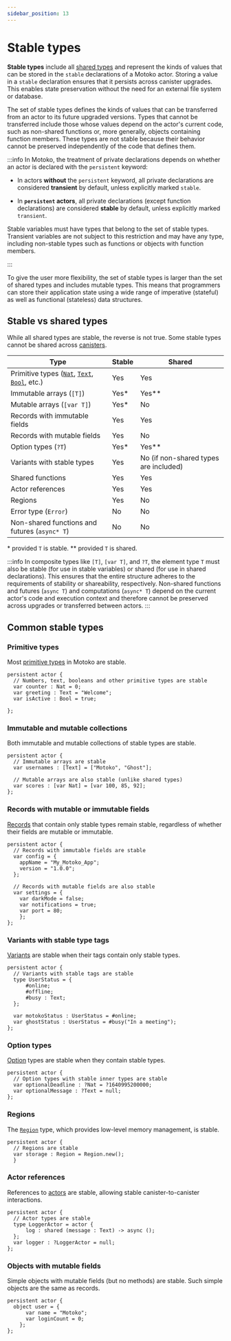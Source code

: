 ```yaml
---
sidebar_position: 13
---
```


# Stable types

**Stable types** include all [shared types](https://internetcomputer.org/docs/motoko/fundamentals/types/shared-types) and represent the kinds of values that can be stored in the `stable` declarations of a Motoko actor.
Storing a value in a `stable` declaration ensures that it persists across canister upgrades. This enables state preservation without the need for an external file system or database.

The set of stable types defines the kinds of values that can be transferred from an actor to its future upgraded versions.
Types that cannot be transferred include those whose values depend on the actor's current code, such as non-shared functions or, more generally, objects containing function members. These types are not stable because their behavior cannot be preserved independently of the code that defines them.

:::info
In Motoko, the treatment of private declarations depends on whether an actor is declared with the `persistent` keyword:

- In actors **without** the `persistent` keyword, all private declarations are considered **transient** by default, unless explicitly marked `stable`.

- In **`persistent` actors**, all private declarations (except function declarations) are considered **stable** by default, unless explicitly marked `transient`.

Stable variables must have types that belong to the set of stable types.
Transient variables are not subject to this restriction and may have any type, including non-stable types such as functions or objects with function members.

:::

To give the user more flexibility, the set of stable types is larger than the set of shared types and includes mutable types. This means that programmers can store their application state using a wide range of imperative (stateful) as well as functional (stateless) data structures.

## Stable vs shared types

While all shared types are stable, the reverse is not true. Some stable types cannot be shared across [canisters](https://internetcomputer.org/docs/building-apps/essentials/canisters).

| Type                                                                                         | Stable | Shared |
|----------------------------------------------------------------------------------------------|--------|--------|
| Primitive types ([`Nat`](https://internetcomputer.org/docs/motoko/core/Nat), [`Text`](https://internetcomputer.org/docs/motoko/core/Text), [`Bool`](https://internetcomputer.org/docs/motoko/core/Bool), etc.) | Yes    | Yes    |
| Immutable arrays (`[T]`)                                                                     | Yes*   | Yes**  |
| Mutable arrays (`[var T]`)                                                                   | Yes*   | No     |
| Records with immutable fields                                                                | Yes    | Yes    |
| Records with mutable fields                                                                  | Yes    | No     |
| Option types (`?T`)                                                                          | Yes*   | Yes**  |
| Variants with stable types                                                                   | Yes    | No (if non-shared types are included) |
| Shared functions                                                                             | Yes    | Yes    |
| Actor references                                                                             | Yes    | Yes    |
| Regions                                                                                      | Yes    | No     |
| Error type (`Error`)                                                                         | No     | No     |
| Non-shared functions and futures (`async* T`)                                                | No     | No     |

\* provided `T` is stable.
\** provided `T` is shared.

:::info
In composite types like `[T]`, `[var T]`, and `?T`, the element type `T` must also be stable (for use in stable variables) or shared (for use in shared declarations). This ensures that the entire structure adheres to the requirements of stability or shareability, respectively.
Non-shared functions and futures (`async T`) and computations (`async* T`) depend on the current actor's code and execution context and therefore cannot be preserved across upgrades or transferred between actors.
:::

## Common stable types

### Primitive types

Most [primitive types](https://internetcomputer.org/docs/motoko/fundamentals/types/primitive-types) in Motoko are stable.

```motoko no-repl
persistent actor {
  // Numbers, text, booleans and other primitive types are stable
  var counter : Nat = 0;
  var greeting : Text = "Welcome";
  var isActive : Bool = true;

};
```

### Immutable and mutable collections

Both immutable and mutable collections of stable types are stable.

```motoko no-repl
persistent actor {
  // Immutable arrays are stable
  var usernames : [Text] = ["Motoko", "Ghost"];

  // Mutable arrays are also stable (unlike shared types)
  var scores : [var Nat] = [var 100, 85, 92];
};
```

### Records with mutable or immutable fields

[Records](https://internetcomputer.org/docs/motoko/fundamentals/types/records) that contain only stable types remain stable, regardless of whether their fields are mutable or immutable.

```motoko no-repl
persistent actor {
  // Records with immutable fields are stable
  var config = {
    appName = "My_Motoko_App";
    version = "1.0.0";
  };

  // Records with mutable fields are also stable
  var settings = {
    var darkMode = false;
    var notifications = true;
    var port = 80;
    };
};
```

### Variants with stable type tags

[Variants](https://internetcomputer.org/docs/motoko/fundamentals/types/variants) are stable when their tags contain only stable types.

```motoko no-repl
persistent actor {
  // Variants with stable tags are stable
  type UserStatus = {
      #online;
      #offline;
      #busy : Text;
  };

  var motokoStatus : UserStatus = #online;
  var ghostStatus : UserStatus = #busy("In a meeting");
};
```

### Option types

[Option](https://internetcomputer.org/docs/motoko/fundamentals/types/options) types are stable when they contain stable types.

```motoko no-repl
persistent actor {
  // Option types with stable inner types are stable
  var optionalDeadline : ?Nat = ?1640995200000;
  var optionalMessage : ?Text = null;
};
```

### Regions

The [`Region`](https://internetcomputer.org/docs/motoko/core/Region) type, which provides low-level memory management, is stable.

```motoko no-repl
persistent actor {
  // Regions are stable
  var storage : Region = Region.new();
  }
```

### Actor references

References to [actors](https://internetcomputer.org/docs/motoko/fundamentals/actors-async) are stable, allowing stable canister-to-canister interactions.

```motoko no-repl
persistent actor {
  // Actor types are stable
  type LoggerActor = actor {
      log : shared (message : Text) -> async ();
  };
  var logger : ?LoggerActor = null;
};
```

### Objects with mutable fields

Simple objects with mutable fields (but no methods) are stable. Such simple objects are the same as records.

```motoko no-repl
persistent actor {
  object user = {
      var name = "Motoko";
      var loginCount = 0;
    };
};
```

